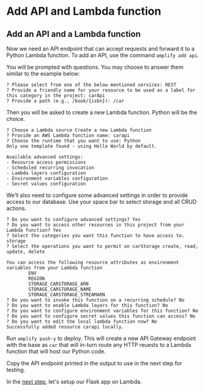 # Add API and Lambda function


## Add an API and a Lambda function

Now we need an API endpoint that can accept requests and forward it to a Python Lambda function. To add an API, use the command `amplify add api`.

You will be prompted with questions. You may choose to answer them similar to the example below:

```shell
? Please select from one of the below mentioned services: REST
? Provide a friendly name for your resource to be used as a label for this category in the project: carApi
? Provide a path (e.g., /book/{isbn}): /car
```
Then you will be asked to create a new Lambda function. Python will be the choice.

```shell
? Choose a Lambda source Create a new Lambda function
? Provide an AWS Lambda function name: carapi
? Choose the runtime that you want to use: Python
Only one template found - using Hello World by default.

Available advanced settings:
- Resource access permissions
- Scheduled recurring invocation
- Lambda layers configuration
- Environment variables configuration
- Secret values configuration
```
We’ll also need to configure some advanced settings in order to provide access to our database. Use your space bar to select storage and all CRUD actions.

```shell
? Do you want to configure advanced settings? Yes
? Do you want to access other resources in this project from your Lambda function? Yes
? Select the categories you want this function to have access to. storage
? Select the operations you want to permit on carStorage create, read, update, delete

You can access the following resource attributes as environment variables from your Lambda function
        ENV
        REGION
        STORAGE_CARSTORAGE_ARN
        STORAGE_CARSTORAGE_NAME
        STORAGE_CARSTORAGE_STREAMARN
? Do you want to invoke this function on a recurring schedule? No
? Do you want to enable Lambda layers for this function? No
? Do you want to configure environment variables for this function? No
? Do you want to configure secret values this function can access? No
? Do you want to edit the local lambda function now? No
Successfully added resource carapi locally.
```

Run `amplify push-y` to deploy. This will create a new API Gateway endpoint with the base as `car` that will in-turn route any HTTP reuests to a Lambda function that will host our Python code.

Copy the API endpoint printed in the output to use in the next step for testing.

In the [next step](./04-edit-deploy-flask-app.md), let's setup our Flask app on Lambda. 